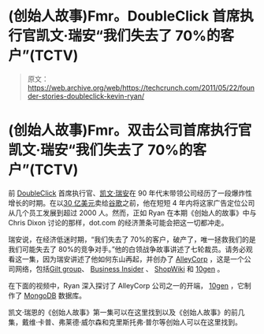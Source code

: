 # (创始人故事)Fmr。DoubleClick 首席执行官凯文·瑞安“我们失去了 70%的客户”(TCTV)

> 原文：<https://web.archive.org/web/https://techcrunch.com/2011/05/22/founder-stories-doubleclick-kevin-ryan/>

# (创始人故事)Fmr。双击公司首席执行官凯文·瑞安“我们失去了 70%的客户”(TCTV)

前 [DoubleClick](https://web.archive.org/web/20221208043226/http://www.crunchbase.com/company/doubleclick) 首席执行官、[凯文·瑞安](https://web.archive.org/web/20221208043226/http://www.crunchbase.com/person/kevin-ryan)在 90 年代末带领公司经历了一段爆炸性增长的时期。在以[30 亿美元](https://web.archive.org/web/20221208043226/https://beta.techcrunch.com/2007/04/13/google-spends-31-billion-for-doubleclick/)卖给[谷歌](https://web.archive.org/web/20221208043226/http://www.crunchbase.com/company/google)之前，他在短短 4 年内将这家广告定位公司从几个员工发展到超过 2000 人。然而，正如 Ryan 在本期《创始人的故事》中与 Chris Dixon 讨论的那样，dot.com 的经济萧条可能会把这一切都冲走。

瑞安说，在经济低迷时期，“我们失去了 70%的客户，破产了，唯一拯救我们的是我们可能失去了 80%的竞争对手。”他的白领战争故事讲述了七轮裁员。请务必观看这一集，因为瑞安讲述了他如何东山再起，并创办了 [AlleyCorp](https://web.archive.org/web/20221208043226/http://www.alleycorp.com/) ，这是一个公司网络，包括[Gilt group](https://web.archive.org/web/20221208043226/http://www.crunchbase.com/company/giltgroupe)、 [Business Insider](https://web.archive.org/web/20221208043226/http://www.businessinsider.com/) 、 [ShopWiki](https://web.archive.org/web/20221208043226/http://www.shopwiki.com/) 和 [10gen](https://web.archive.org/web/20221208043226/http://www.10gen.com/) 。

在下面的视频中，Ryan 深入探讨了 AlleyCorp 公司之一的开端， [10gen](https://web.archive.org/web/20221208043226/http://www.10gen.com/) ，它制作了 [MongoDB](https://web.archive.org/web/20221208043226/http://www.mongodb.org/) 数据库。

凯文·瑞恩的《创始人故事》第一集可以在这里找到以及《创始人故事》的前几集，戴维·卡普、弗莱德·威尔森和克里斯托弗·普尔等创始人可以在这里找到。